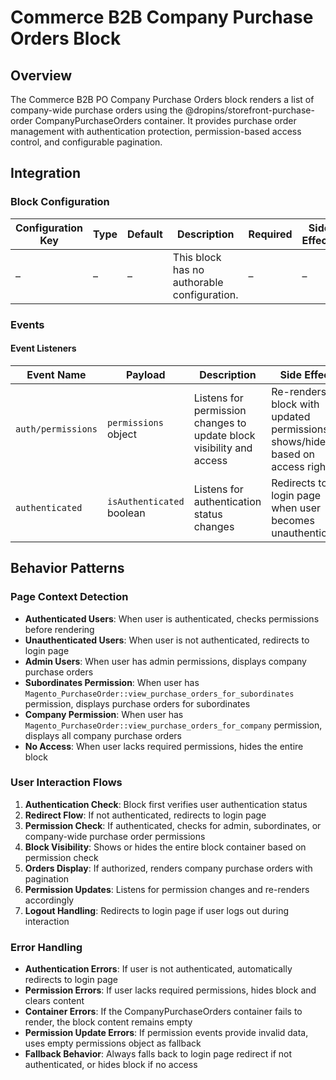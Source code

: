 # Commerce B2B Company Purchase Orders Block

## Overview

The Commerce B2B PO Company Purchase Orders block renders a list of company-wide purchase orders using the @dropins/storefront-purchase-order CompanyPurchaseOrders container. It provides purchase order management with authentication protection, permission-based access control, and configurable pagination.

## Integration

### Block Configuration

| Configuration Key | Type | Default | Description                                 | Required | Side Effects |
| ----------------- | ---- | ------- | ------------------------------------------- | -------- | ------------ |
| –                 | –    | –       | This block has no authorable configuration. | –        | –            |

<!-- ### URL Parameters

No URL parameters directly affect this block's behavior. -->

<!-- ### Local Storage

No localStorage keys are used by this block. -->

### Events

#### Event Listeners

| Event Name         | Payload                   | Description                                                          | Side Effects                                                                      |
| ------------------ | ------------------------- | -------------------------------------------------------------------- | --------------------------------------------------------------------------------- |
| `auth/permissions` | `permissions` object      | Listens for permission changes to update block visibility and access | Re-renders the block with updated permissions, shows/hides based on access rights |
| `authenticated`    | `isAuthenticated` boolean | Listens for authentication status changes                            | Redirects to login page when user becomes unauthenticated                         |

<!-- #### Event Emitters

No events are emitted by this block. -->

## Behavior Patterns

### Page Context Detection

- **Authenticated Users**: When user is authenticated, checks permissions before rendering
- **Unauthenticated Users**: When user is not authenticated, redirects to login page
- **Admin Users**: When user has admin permissions, displays company purchase orders
- **Subordinates Permission**: When user has `Magento_PurchaseOrder::view_purchase_orders_for_subordinates` permission, displays purchase orders for subordinates
- **Company Permission**: When user has `Magento_PurchaseOrder::view_purchase_orders_for_company` permission, displays all company purchase orders
- **No Access**: When user lacks required permissions, hides the entire block

### User Interaction Flows

1. **Authentication Check**: Block first verifies user authentication status
2. **Redirect Flow**: If not authenticated, redirects to login page
3. **Permission Check**: If authenticated, checks for admin, subordinates, or company-wide purchase order permissions
4. **Block Visibility**: Shows or hides the entire block container based on permission check
5. **Orders Display**: If authorized, renders company purchase orders with pagination
6. **Permission Updates**: Listens for permission changes and re-renders accordingly
7. **Logout Handling**: Redirects to login page if user logs out during interaction

### Error Handling

- **Authentication Errors**: If user is not authenticated, automatically redirects to login page
- **Permission Errors**: If user lacks required permissions, hides block and clears content
- **Container Errors**: If the CompanyPurchaseOrders container fails to render, the block content remains empty
- **Permission Update Errors**: If permission events provide invalid data, uses empty permissions object as fallback
- **Fallback Behavior**: Always falls back to login page redirect if not authenticated, or hides block if no access

